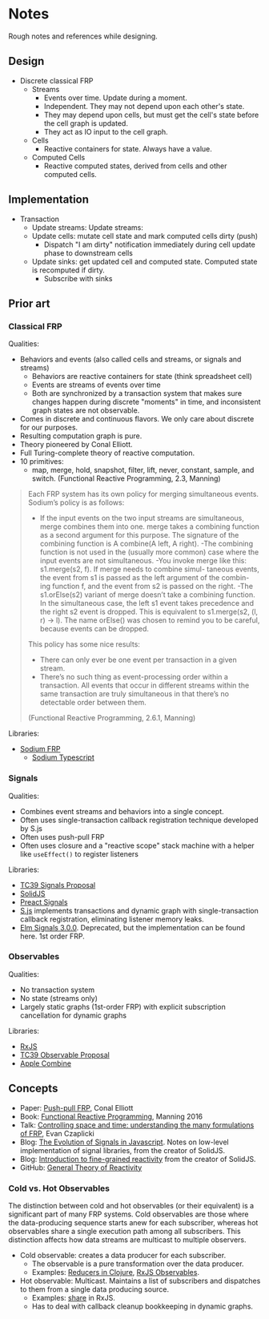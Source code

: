 # Notes

Rough notes and references while designing.

## Design

- Discrete classical FRP
    - Streams
        - Events over time. Update during a moment.
        - Independent. They may not depend upon each other's state.
        - They may depend upon cells, but must get the cell's state before
          the cell graph is updated.
        - They act as IO input to the cell graph.
    - Cells
        - Reactive containers for state. Always have a value.
    - Computed Cells
        - Reactive computed states, derived from cells and other computed cells.

## Implementation

- Transaction 
    - Update streams: Update streams:
    - Update cells: mutate cell state and mark computed cells dirty (push)
        - Dispatch "I am dirty" notification immediately during cell update phase to downstream cells 
    - Update sinks: get updated cell and computed state. Computed state is recomputed if dirty.
        - Subscribe with sinks

## Prior art

### Classical FRP

Qualities:

- Behaviors and events (also called cells and streams, or signals and streams)
    - Behaviors are reactive containers for state (think spreadsheet cell)
    - Events are streams of events over time
    - Both are synchronized by a transaction system that makes sure changes happen during discrete "moments" in time, and inconsistent graph states are not observable.
- Comes in discrete and continuous flavors. We only care about discrete for our purposes.
- Resulting computation graph is pure.
- Theory pioneered by Conal Elliott.
- Full Turing-complete theory of reactive computation.
- 10 primitives:
    - map, merge, hold, snapshot, filter, lift, never, constant, sample, and switch. (Functional Reactive Programming, 2.3, Manning)

> Each FRP system has its own policy for merging simultaneous events. Sodium’s policy is as follows:
>
> - If the input events on the two input streams are simultaneous, merge combines them into one. merge takes a combining function as a second argument for this purpose. The signature of the combining function is A combine(A left, A right).
> -The combining function is not used in the (usually more common) case where the input events are not simultaneous.
> -You invoke merge like this: s1.merge(s2, f). If merge needs to combine simul- taneous events, the event from s1 is passed as the left argument of the combin- ing function f, and the event from s2 is passed on the right.
> -The s1.orElse(s2) variant of merge doesn’t take a combining function. In the simultaneous case, the left s1 event takes precedence and the right s2 event is dropped. This is equivalent to s1.merge(s2, (l, r) -> l). The name orElse() was chosen to remind you to be careful, because events can be dropped.
>
> This policy has some nice results:
> - There can only ever be one event per transaction in a given stream.
> - There’s no such thing as event-processing order within a transaction. All events that occur in different streams within the same transaction are truly simultaneous in that there’s no detectable order between them.
>
> (Functional Reactive Programming, 2.6.1, Manning)

Libraries:

- [Sodium FRP](https://github.com/SodiumFRP)
    - [Sodium Typescript](https://github.com/SodiumFRP/sodium-typescript/tree/master/src/lib/sodium)

### Signals

Qualities:

- Combines event streams and behaviors into a single concept.
- Often uses single-transaction callback registration technique developed by S.js
- Often uses push-pull FRP
- Often uses closure and a "reactive scope" stack machine with a helper like `useEffect()` to register listeners

Libraries:

- [TC39 Signals Proposal](https://github.com/tc39/proposal-signals)
- [SolidJS](https://www.solidjs.com/)
- [Preact Signals](https://preactjs.com/guide/v10/signals/)
- [S.js](https://github.com/adamhaile/S) implements transactions and dynamic graph with single-transaction callback registration, eliminating listener memory leaks.
- [Elm Signals 3.0.0](https://github.com/elm-lang/core/blob/3.0.0/src/Native/Signal.js). Deprecated, but the implementation can be found here. 1st order FRP.

### Observables

Qualities:

- No transaction system
- No state (streams only)
- Largely static graphs (1st-order FRP) with explicit subscription cancellation for dynamic graphs

Libraries:

- [RxJS](https://rxjs.dev/)
- [TC39 Observable Proposal](https://github.com/tc39/proposal-observable)
- [Apple Combine](https://developer.apple.com/documentation/combine/)

## Concepts

- Paper: [Push-pull FRP](http://conal.net/papers/push-pull-frp/push-pull-frp.pdf), Conal Elliott
- Book: [Functional Reactive Programming](https://www.manning.com/books/functional-reactive-programming), Manning 2016
- Talk: [Controlling space and time: understanding the many formulations of FRP](https://www.youtube.com/watch?v=Agu6jipKfYw), Evan Czaplicki
- Blog: [The Evolution of Signals in Javascript](https://dev.to/this-is-learning/the-evolution-of-signals-in-javascript-8ob). Notes on low-level implementation of signal libraries, from the creator of SolidJS.
- Blog: [Introduction to fine-grained reactivity](https://dev.to/ryansolid/a-hands-on-introduction-to-fine-grained-reactivity-3ndf) from the creator of SolidJS.
- GitHub: [General Theory of Reactivity](https://github.com/kriskowal/gtor)

### Cold vs. Hot Observables

The distinction between cold and hot observables (or their equivalent) is a significant part of many FRP systems. Cold observables are those where the data-producing sequence starts anew for each subscriber, whereas hot observables share a single execution path among all subscribers. This distinction affects how data streams are multicast to multiple observers.

- Cold observable: creates a data producer for each subscriber.
    - The observable is a pure transformation over the data producer.
    - Examples: [Reducers in Clojure](https://clojure.org/reference/reducers), [RxJS Observables](https://rxjs.dev).
- Hot observable: Multicast. Maintains a list of subscribers and dispatches to them from a single data producing source.
    - Examples: [share](https://rxjs.dev/api/index/function/share) in RxJS.
    - Has to deal with callback cleanup bookkeeping in dynamic graphs.
